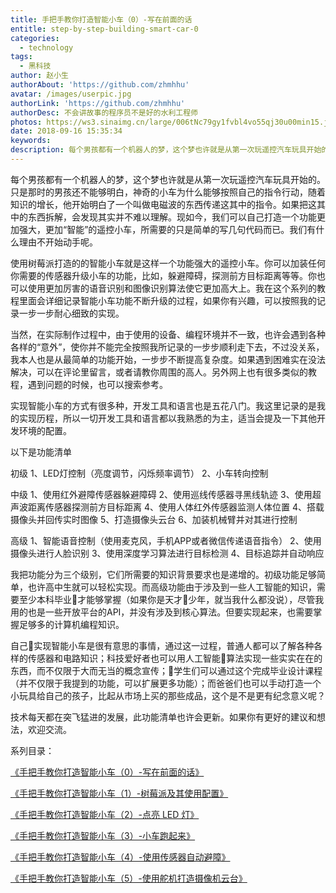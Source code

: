 ```yaml
---
title: 手把手教你打造智能小车（0）-写在前面的话
entitle: step-by-step-building-smart-car-0
categories:
  - technology
tags:
  - 黑科技
author: 赵小生
authorAbout: 'https://github.com/zhmhhu'
avatar: /images/userpic.jpg
authorLink: 'https://github.com/zhmhhu'
authorDesc: 不会讲故事的程序员不是好的水利工程师
photos: https://ws3.sinaimg.cn/large/006tNc79gy1fvbl4vo55qj30u00min15.jpg
date: 2018-09-16 15:35:34
keywords:
description: 每个男孩都有一个机器人的梦，这个梦也许就是从第一次玩遥控汽车玩具开始的。现如今，我们可以自己打造一个功能更加强大，更加“智能”的遥控小车，我们有什么理由不开始动手呢。
---
```


每个男孩都有一个机器人的梦，这个梦也许就是从第一次玩遥控汽车玩具开始的。只是那时的男孩还不能够明白，神奇的小车为什么能够按照自己的指令行动，随着知识的增长，他开始明白了一个叫做电磁波的东西传递这其中的指令。如果把这其中的东西拆解，会发现其实并不难以理解。现如今，我们可以自己打造一个功能更加强大，更加“智能”的遥控小车，所需要的只是简单的写几句代码而已。我们有什么理由不开始动手呢。

使用树莓派打造的的智能小车就是这样一个功能强大的遥控小车。你可以加装任何你需要的传感器升级小车的功能，比如，躲避障碍，探测前方目标距离等等。你也可以使用更加厉害的语音识别和图像识别算法使它更加高大上。我在这个系列的教程里面会详细记录智能小车功能不断升级的过程，如果你有兴趣，可以按照我的记录一步一步耐心细致的实现。

当然，在实际制作过程中，由于使用的设备、编程环境并不一致，也许会遇到各种各样的“意外”，使你并不能完全按照我所记录的一步步顺利走下去，不过没关系，我本人也是从最简单的功能开始，一步步不断提高复杂度。如果遇到困难实在没法解决，可以在评论里留言，或者请教你周围的高人。另外网上也有很多类似的教程，遇到问题的时候，也可以搜索参考。

实现智能小车的方式有很多种，开发工具和语言也是五花八门。我这里记录的是我的实现历程，所以一切开发工具和语言都以我熟悉的为主，适当会提及一下其他开发环境的配置。

以下是功能清单

初级
1、LED灯控制（亮度调节，闪烁频率调节）
2、小车转向控制

中级
1、使用红外避障传感器躲避障碍
2、使用巡线传感器寻黑线轨迹
3、使用超声波距离传感器探测前方目标距离
4、使用人体红外传感器监测人体位置
4、搭载摄像头并回传实时图像
5、打造摄像头云台
6、加装机械臂并对其进行控制

高级
1、智能语音控制（使用麦克风，手机APP或者微信传递语音指令）
2、使用摄像头进行人脸识别
3、使用深度学习算法进行目标检测
4、目标追踪并自动响应

我把功能分为三个级别，它们所需要的知识背景要求也是递增的。初级功能足够简单，也许高中生就可以轻松实现。而高级功能由于涉及到一些人工智能的知识，需要至少本科毕业才能够掌握（如果你是天才少年，就当我什么都没说），尽管我用的也是一些开放平台的API，并没有涉及到核心算法。但要实现起来，也需要掌握足够多的计算机编程知识。

自己实现智能小车是很有意思的事情，通过这一过程，普通人都可以了解各种各样的传感器和电路知识；科技爱好者也可以用人工智能算法实现一些实实在在的东西，而不仅限于大而无当的概念宣传；学生们可以通过这个完成毕业设计课程（并不仅限于我提到的功能，可以扩展更多功能）；而爸爸们也可以手动打造一个小玩具给自己的孩子，比起从市场上买的那些成品，这个是不是更有纪念意义呢？

技术每天都在突飞猛进的发展，此功能清单也许会更新。如果你有更好的建议和想法，欢迎交流。

系列目录：

[《手把手教你打造智能小车（0）-写在前面的话》](https://zhmhhu.github.io/technology/2018-09-16-step-by-step-building-smart-car-0.html)

[《手把手教你打造智能小车（1）-树莓派及其使用配置》](https://zhmhhu.github.io/technology/2018-09-16-step-by-step-building-smart-car-1.html)

[《手把手教你打造智能小车（2）-点亮 LED 灯》](https://zhmhhu.github.io/technology/2018-09-23-step-by-step-building-smart-car-2.html)

[《手把手教你打造智能小车（3）-小车跑起来》](https://zhmhhu.github.io/technology/2018-09-23-step-by-step-building-smart-car-3.html)

[《手把手教你打造智能小车（4）-使用传感器自动避障》](https://zhmhhu.github.io/technology/2018-09-23-step-by-step-building-smart-car-4.html)

[《手把手教你打造智能小车（5）-使用舵机打造摄像机云台》](https://zhmhhu.github.io/technology/2018-09-24-step-by-step-building-smart-car-5.html)